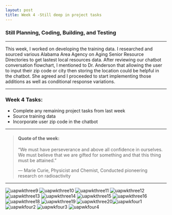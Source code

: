 ```yaml
---
layout: post
title: Week 4 -Still deep in project tasks
---
```


### Still Planning, Coding, Building, and Testing

----

This week, I worked on developing the training data. I researched and sourced various Alabama Area Agency on Aging Senior Resource Directories to get lastest local resources data. After reviewing our chatbot conversation flowchart, I mentioned to Dr. Anderson that allowing the user to input their zip code or city then storing the location could be helpful in the chatbot. She agreed and I proceeded to start implementing those additions as well as  conditional response variations.



----

### Week 4 Tasks:

- Complete any remaining project tasks from last week
- Source training data
- Incorporate user zip code in the chatbot
----

> #### Quote of the week:
> “We must have perseverance and above all confidence in ourselves. We must believe that we are gifted for something and that this thing must be attained.”
>
> — Marie Curie, Physicist and Chemist, Conducted pioneering research on radioactivity

----

![uapwkthree9](/images/uapwkthree9.JPG) ![uapwkthree10](/images/uapwkthree10.JPG) ![uapwkthree11](/images/uapwkthree11.jpg) ![uapwkthree12](/images/uapwkthree12.jpg) ![uapwkthree13](/images/uapwkthree13.JPG) ![uapwkthree14](/images/uapwkthree14.jpg) ![uapwkthree15](/images/uapwkthree15.jpg) ![uapwkthree16](/images/uapwkthree16.jpg) ![uapwkthree18](/images/uapwkthree18.jpg) ![uapwkthree19](/images/uapwkthree19.jpg) ![uapwkthree20](/images/uapwkthree20.jpg)![uapwkfour1](/images/uapwkfour1.jpg) ![uapwkfour2](/images/uapwkfour2.jpg) ![uapwkfour3](/images/uapwkfour3.jpg) ![uapwkfour4](/images/uapwkfour4.jpg) 
